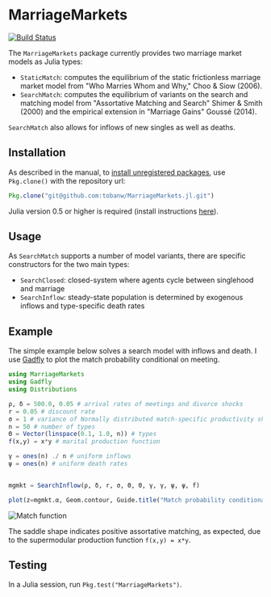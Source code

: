 # MarriageMarkets

[![Build Status](https://travis-ci.org/tobanw/MarriageMarkets.jl.svg?branch=master)](https://travis-ci.org/tobanw/MarriageMarkets.jl)

The `MarriageMarkets` package currently provides two marriage market models as Julia types:

- `StaticMatch`: computes the equilibrium of the static frictionless marriage market model from "Who Marries Whom and Why," Choo & Siow (2006).
- `SearchMatch`: computes the equilibrium of variants on the search and matching model from "Assortative Matching and Search" Shimer & Smith (2000) and the empirical extension in "Marriage Gains" Goussé (2014).

`SearchMatch` also allows for inflows of new singles as well as deaths.

## Installation

As described in the manual, to [install unregistered packages][unregistered], use `Pkg.clone()` with the repository url:

```julia
Pkg.clone("git@github.com:tobanw/MarriageMarkets.jl.git")
```

Julia version 0.5 or higher is required (install instructions [here][version]).

## Usage

As `SearchMatch` supports a number of model variants, there are specific constructors for the two main types:

* `SearchClosed`: closed-system where agents cycle between singlehood and marriage
* `SearchInflow`: steady-state population is determined by exogenous inflows and type-specific death rates

## Example

The simple example below solves a search model with inflows and death.
I use [Gadfly][gadfly] to plot the match probability conditional on meeting.

```julia
using MarriageMarkets
using Gadfly
using Distributions

ρ, δ = 500.0, 0.05 # arrival rates of meetings and divorce shocks
r = 0.05 # discount rate
σ = 1 # variance of Normally distributed match-specific productivity shocks
n = 50 # number of types
Θ = Vector(linspace(0.1, 1.0, n)) # types
f(x,y) = x*y # marital production function

γ = ones(n) ./ n # uniform inflows
ψ = ones(n) # uniform death rates


mgmkt = SearchInflow(ρ, δ, r, σ, Θ, Θ, γ, γ, ψ, ψ, f)

plot(z=mgmkt.α, Geom.contour, Guide.title("Match probability conditional on meeting"))
```

![Match function](https://cloud.githubusercontent.com/assets/667531/23773990/8d362e86-04ef-11e7-8eb0-8d29b2b7ae96.png)

The saddle shape indicates positive assortative matching, as expected, due to the supermodular production function `f(x,y) = x*y`.

## Testing

In a Julia session, run `Pkg.test("MarriageMarkets")`.


[unregistered]:http://docs.julialang.org/en/release-0.5/manual/packages/#installing-unregistered-packages
[version]:http://julialang.org/downloads/platform.html
[gadfly]:http://gadflyjl.org/stable/
